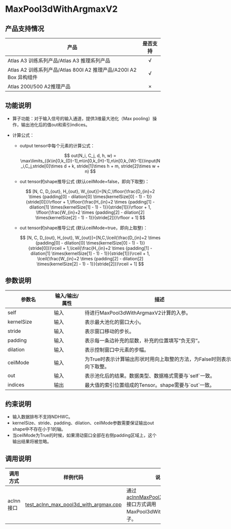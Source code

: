 # MaxPool3dWithArgmaxV2

##  产品支持情况

| 产品 | 是否支持 |
| ---- | :----:|
|Atlas A3 训练系列产品/Atlas A3 推理系列产品|√|
|Atlas A2 训练系列产品/Atlas 800I A2 推理产品/A200I A2 Box 异构组件|√|
|Atlas 200I/500 A2推理产品|×|

## 功能说明

- 算子功能：对于输入信号的输入通道，提供3维最大池化（Max pooling）操作，输出池化后的值out和索引indices。
- 计算公式：
  
  * output tensor中每个元素的计算公式：
    
    $$
    out(N_i, C_j, d, h, w) = \max\limits_{{k\in[0,k_{D}-1],m\in[0,k_{H}-1],n\in[0,k_{W}-1]}}input(N_i,C_j,stride[0]\times d + k, stride[1]\times h + m, stride[2]\times w + n)
    $$
  * out tensor的shape推导公式 (默认ceilMode=false，即向下取整)：
    
    $$
    [N, C, D_{out}, H_{out}, W_{out}]=[N,C,\lfloor{\frac{D_{in}+2 \times {padding[0] - dilation[0] \times(kernelSize[0] - 1) - 1}}{stride[0]}}\rfloor + 1,\lfloor{\frac{H_{in}+2 \times {padding[1] - dilation[1] \times(kernelSize[1] - 1) - 1}}{stride[1]}}\rfloor + 1, \lfloor{\frac{W_{in}+2 \times {padding[2] - dilation[2] \times(kernelSize[2] - 1) - 1}}{stride[2]}}\rfloor + 1]
    $$
  * out tensor的shape推导公式 (默认ceilMode=true，即向上取整)：
    
    $$
    [N, C, D_{out}, H_{out}, W_{out}]=[N,C,\lceil{\frac{D_{in}+2 \times {padding[0] - dilation[0] \times(kernelSize[0] - 1) - 1}}{stride[0]}}\rceil + 1,\lceil{\frac{H_{in}+2 \times {padding[1] - dilation[1] \times(kernelSize[1] - 1) - 1}}{stride[1]}}\rceil + 1, \lceil{\frac{W_{in}+2 \times {padding[2] - dilation[2] \times(kernelSize[2] - 1) - 1}}{stride[2]}}\rceil + 1]
    $$

## 参数说明

<table style="undefined;table-layout: fixed; width: 1250px"><colgroup>
  <col style="width: 150px">
  <col style="width: 100px">
  <col style="width: 500px">
  <col style="width: 300px">
  <col style="width: 200px">
  </colgroup>
  <thead>
    <tr>
      <th>参数名</th>
      <th>输入/输出/属性</th>
      <th>描述</th>
      <th>数据类型</th>
      <th>数据格式</th>
    </tr></thead>
  <tbody>
    <tr>
      <td>self</td>
      <td>输入</td>
      <td>待进行MaxPool3dWithArgmaxV2计算的入参。</td>
      <td>FLOAT、FLOAT16、BFLOAT16</td>
      <td>ND</td>
    </tr>
    <tr>
      <td>kernelSize</td>
      <td>输入</td>
      <td>表示最大池化的窗口大小。</td>
      <td>INT64</td>
      <td>-</td>
    </tr>
    <tr>
      <td>stride</td>
      <td>输入</td>
      <td>表示窗口移动的步长。</td>
      <td>INT64</td>
      <td>-</td>
    </tr>
    <tr>
      <td>padding</td>
      <td>输入</td>
      <td>表示每一条边补充的层数，补充的位置填写“负无穷”。</td>
      <td>INT64</td>
      <td>-</td>
    </tr>
    <tr>
      <td>dilation</td>
      <td>输入</td>
      <td>表示控制窗口中元素的步幅。</td>
      <td>INT64</td>
      <td>-</td>
    </tr>
    <tr>
      <td>ceilMode</td>
      <td>输入</td>
      <td>为True时表示计算输出形状时用向上取整的方法，为False时则表示向下取整。</td>
      <td>BOOL</td>
      <td>-</td>
    </tr>
    <tr>
      <td>out</td>
      <td>输入</td>
      <td>表示池化后的结果。数据类型、数据格式需要与`self`一致。</td>
      <td>FLOAT、FLOAT16、BFLOAT16</td>
      <td>ND</td>
    </tr>
    <tr>
      <td>indices</td>
      <td>输出</td>
      <td>最大值的索引位置组成的Tensor。shape需要与`out`一致。</td>
      <td>INT32</td>
      <td>ND</td>
    </tr>
  </tbody></table>

## 约束说明
- 输入数据排布不支持NDHWC。
- kernelSize、stride、padding、dilation、ceilMode参数需要保证输出out shape中不存在小于1的轴。
- 当ceilMode为True的时候，如果滑动窗口全部在右侧padding区域上，这个输出结果将被忽略。


## 调用说明

| 调用方式   | 样例代码           | 说明                                         |
| ---------------- | --------------------------- | --------------------------------------------------- |
| aclnn接口  | [test_aclnn_max_pool3d_with_argmax.cpp](examples/test_aclnn_max_pool3d_with_argmax.cpp) | 通过[aclnnMaxPool3dWithArgmax](docs/aclnnMaxPool3dWithArgmax.md)接口方式调用MaxPool3dWithArgmaxV2算子。 |

